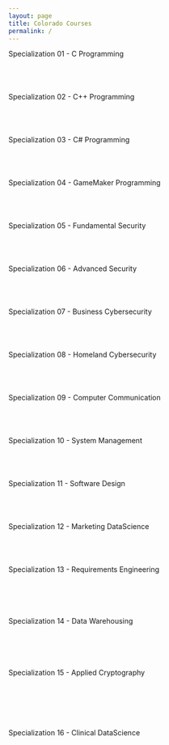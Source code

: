 ```yaml
---
layout: page
title: Colorado Courses
permalink: /
---
```


<div class="block" style="grid-template-columns: 1fr 1fr;">
  <div class="btn text">
    <div class="btn name">Specialization 01 - C Programming</div>
    <div class="row" style="grid-template-columns: 1fr 1fr 1fr 1fr;">
      <a href="/06-Colorado/CO01/" class="btn box1"><br></a>
      <a href="/06-Colorado/CO02/" class="btn box1"><br></a>
      <a href="/06-Colorado/CO03/" class="btn box1"><br></a>
      <a href="/06-Colorado/CO04/" class="btn box1"><br></a>
    </div>
  </div>
  <div class="btn text">
    <div class="btn name">Specialization 02 - C++ Programming</div>
    <div class="row" style="grid-template-columns: 1fr 1fr 1fr 1fr;">
      <a href="/06-Colorado/CO05/" class="btn box2"><br></a>
      <a href="/06-Colorado/CO06/" class="btn box2"><br></a>
      <a href="/06-Colorado/CO07/" class="btn box2"><br></a>
      <a href="/06-Colorado/CO08/" class="btn box2"><br></a>
    </div>
  </div>
</div>

<div class="block" style="grid-template-columns: 1fr 1fr;">
  <div class="btn text">
    <div class="btn name">Specialization 03 - C# Programming</div>
    <div class="row" style="grid-template-columns: 1fr 1fr 1fr 1fr;">
      <a href="/06-Colorado/CO09/" class="btn box2"><br></a>
      <a href="/06-Colorado/CO10/" class="btn box2"><br></a>
      <a href="/06-Colorado/CO11/" class="btn box2"><br></a>
      <a href="/06-Colorado/CO12/" class="btn box2"><br></a>
    </div>
  </div>
  <div class="btn text">
    <div class="btn name">Specialization 04 - GameMaker Programming</div>
    <div class="row" style="grid-template-columns: 1fr 1fr 1fr 1fr;">
      <a href="/06-Colorado/CO13/" class="btn box1"><br></a>
      <a href="/06-Colorado/CO14/" class="btn box1"><br></a>
      <a href="/06-Colorado/CO15/" class="btn box1"><br></a>
      <a href="/06-Colorado/CO16/" class="btn box1"><br></a>
    </div>
  </div>
</div>

<div class="block" style="grid-template-columns: 1fr 1fr;">
  <div class="btn text">
    <div class="btn name">Specialization 05 - Fundamental Security</div>
    <div class="row" style="grid-template-columns: 1fr 1fr 1fr 1fr;">
      <a href="/06-Colorado/CO17/" class="btn box1"><br></a>
      <a href="/06-Colorado/CO18/" class="btn box1"><br></a>
      <a href="/06-Colorado/CO19/" class="btn box1"><br></a>
      <a href="/06-Colorado/CO20/" class="btn box1"><br></a>
    </div>
  </div>
  <div class="btn text">
    <div class="btn name">Specialization 06 - Advanced Security</div>
    <div class="row" style="grid-template-columns: 1fr 1fr 1fr 1fr;">
      <a href="/06-Colorado/CO21/" class="btn box2"><br></a>
      <a href="/06-Colorado/CO22/" class="btn box2"><br></a>
      <a href="/06-Colorado/CO23/" class="btn box2"><br></a>
      <a href="/06-Colorado/CO24/" class="btn box2"><br></a>
    </div>
  </div>
</div>

<div class="block" style="grid-template-columns: 1fr 1fr;">
  <div class="btn text">
    <div class="btn name">Specialization 07 - Business Cybersecurity</div>
    <div class="row" style="grid-template-columns: 1fr 1fr 1fr 1fr;">
      <a href="/06-Colorado/CO25/" class="btn box2"><br></a>
      <a href="/06-Colorado/CO26/" class="btn box2"><br></a>
      <a href="/06-Colorado/CO27/" class="btn box2"><br></a>
      <a href="/06-Colorado/CO28/" class="btn box2"><br></a>
    </div>
  </div>
  <div class="btn text">
    <div class="btn name">Specialization 08 - Homeland Cybersecurity</div>
    <div class="row" style="grid-template-columns: 1fr 1fr 1fr 1fr;">
      <a href="/06-Colorado/CO29/" class="btn box1"><br></a>
      <a href="/06-Colorado/CO30/" class="btn box1"><br></a>
      <a href="/06-Colorado/CO31/" class="btn box1"><br></a>
      <a href="/06-Colorado/CO32/" class="btn box1"><br></a>
    </div>
  </div>
</div>

<div class="block" style="grid-template-columns: 1fr 1fr;">
  <div class="btn text">
    <div class="btn name">Specialization 09 - Computer Communication</div>
    <div class="row" style="grid-template-columns: 1fr 1fr 1fr 1fr;">
      <a href="/06-Colorado/CO33/" class="btn box1"><br></a>
      <a href="/06-Colorado/CO34/" class="btn box1"><br></a>
      <a href="/06-Colorado/CO35/" class="btn box1"><br></a>
      <a href="/06-Colorado/CO36/" class="btn box1"><br></a>
    </div>
  </div>
  <div class="btn text">
    <div class="btn name">Specialization 10 - System Management</div>
    <div class="row" style="grid-template-columns: 1fr 1fr 1fr 1fr;">
      <a href="/06-Colorado/CO37/" class="btn box2"><br></a>
      <a href="/06-Colorado/CO38/" class="btn box2"><br></a>
      <a href="/06-Colorado/CO39/" class="btn box2"><br></a>
      <a href="/06-Colorado/CO40/" class="btn box2"><br></a>
    </div>
  </div>
</div>

<div class="block" style="grid-template-columns: 1fr 1fr;">
  <div class="btn text">
    <div class="btn name">Specialization 11 - Software Design</div>
    <div class="row" style="grid-template-columns: 1fr 1fr 1fr 1fr;">
      <a href="/06-Colorado/CO41/" class="btn box2"><br></a>
      <a href="/06-Colorado/CO42/" class="btn box2"><br></a>
      <a href="/06-Colorado/CO43/" class="btn box2"><br></a>
      <a href="/06-Colorado/CO44/" class="btn box2"><br></a>
    </div>
  </div>
  <div class="btn text">
    <div class="btn name">Specialization 12 - Marketing DataScience</div>
    <div class="row" style="grid-template-columns: 1fr 1fr 1fr 1fr;">
      <a href="/06-Colorado/CO45/" class="btn box1"><br></a>
      <a href="/06-Colorado/CO46/" class="btn box1"><br></a>
      <a href="/06-Colorado/CO47/" class="btn box1"><br></a>
      <a href="/06-Colorado/CO48/" class="btn box1"><br></a>
    </div>
  </div>
</div>

<div class="block" style="grid-template-columns: 1fr 1fr;">
  <div class="btn text">
    <div class="btn name">Specialization 13 - Requirements Engineering</div>
    <div class="row" style="grid-template-columns: 1fr 1fr 1fr 1fr 1fr;">
      <a href="/06-Colorado/CO49/" class="btn box1"><br></a>
      <a href="/06-Colorado/CO50/" class="btn box1"><br></a>
      <a href="/06-Colorado/CO51/" class="btn box1"><br></a>
      <a href="/06-Colorado/CO52/" class="btn box1"><br></a>
      <a href="/06-Colorado/CO53/" class="btn box1"><br></a>
    </div>
  </div>
  <div class="btn text">
    <div class="btn name">Specialization 14 - Data Warehousing</div>
    <div class="row" style="grid-template-columns: 1fr 1fr 1fr 1fr 1fr;">
      <a href="/06-Colorado/CO54/" class="btn box2"><br></a>
      <a href="/06-Colorado/CO55/" class="btn box2"><br></a>
      <a href="/06-Colorado/CO56/" class="btn box2"><br></a>
      <a href="/06-Colorado/CO57/" class="btn box2"><br></a>
      <a href="/06-Colorado/CO58/" class="btn box2"><br></a>
    </div>
  </div>
</div>

<div class="block" style="grid-template-columns: 1fr 1fr;">
  <div class="btn text">
    <div class="btn name">Specialization 15 - Applied Cryptography</div>
    <div class="row" style="grid-template-columns: 1fr 1fr 1fr;">
      <a href="/06-Colorado/CO59/" class="btn box2"><br></a>
      <a href="/06-Colorado/CO60/" class="btn box2"><br></a>
      <a href="/06-Colorado/CO61/" class="btn box2"><br></a>
      <a href="/06-Colorado/CO62/" class="btn box1"><br></a>
      <a href="/06-Colorado/CO63/" class="btn box1"><br></a>
      <a href="/06-Colorado/CO64/" class="btn box1"><br></a>
    </div>
  </div>
  <div class="btn text">
    <div class="btn name">Specialization 16 - Clinical DataScience</div>
    <div class="row" style="grid-template-columns: 1fr 1fr 1fr;">
      <a href="/06-Colorado/CO65/" class="btn box1"><br></a>
      <a href="/06-Colorado/CO66/" class="btn box1"><br></a>
      <a href="/06-Colorado/CO67/" class="btn box1"><br></a>
      <a href="/06-Colorado/CO68/" class="btn box2"><br></a>
      <a href="/06-Colorado/CO69/" class="btn box2"><br></a>
      <a href="/06-Colorado/CO70/" class="btn box2"><br></a>
    </div>
  </div>
</div>
